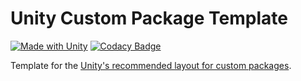# Unity Custom Package Template

[![Made with Unity](https://img.shields.io/badge/Made%20with-Unity-57b9d3.svg?style=flat&logo=unity)](https://unity3d.com)
[![Codacy Badge](https://api.codacy.com/project/badge/Grade/4b26a536a2d94d11b16088dc5bf06f1d)](https://app.codacy.com/gh/marcisd/com.marcisd.core?utm_source=github.com&utm_medium=referral&utm_content=marcisd/com.marcisd.core&utm_campaign=Badge_Grade_Settings)

Template for the [Unity's recommended layout for custom packages](https://docs.unity3d.com/Manual/cus-layout.html).
